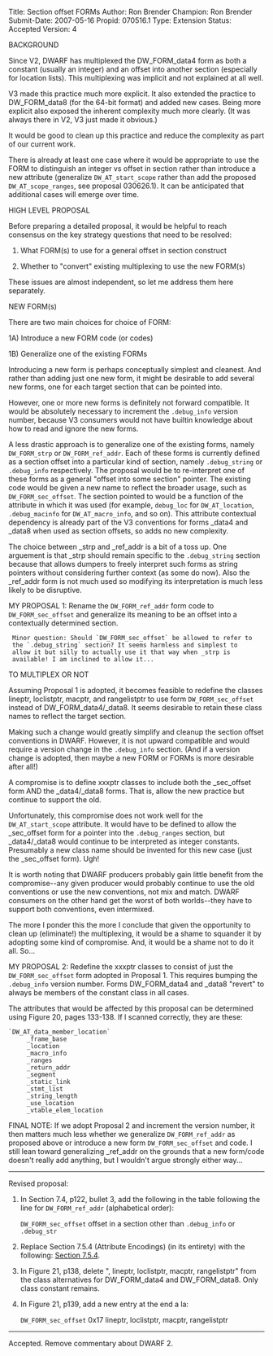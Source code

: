 Title:       Section offset FORMs
Author:      Ron Brender
Champion:    Ron Brender
Submit-Date: 2007-05-16
Propid:      070516.1
Type:        Extension
Status:      Accepted
Version:     4

BACKGROUND

Since V2, DWARF has multiplexed the DW_FORM_data4 form as both a
constant (usually an integer) and an offset into another section
(especially for location lists). This multiplexing was implicit and
not explained at all well.

V3 made this practice much more explicit. It also extended the
practice to DW_FORM_data8 (for the 64-bit format) and added new
cases. Being more explicit also exposed the inherent complexity much
more clearly. (It was always there in V2, V3 just made it obvious.)

It would be good to clean up this practice and reduce the complexity
as part of our current work.

There is already at least one case where it would be appropriate to
use the FORM to distinguish an integer vs offset in section rather
than introduce a new attribute (generalize `DW_AT_start_scope` rather
than add the proposed `DW_AT_scope_ranges`, see proposal 030626.1).
It can be anticipated that additional cases will emerge over time.


HIGH LEVEL PROPOSAL

Before preparing a detailed proposal, it would be helpful to reach
consensus on the key strategy questions that need to be resolved:

1) What FORM(s) to use for a general offset in section construct

2) Whether to "convert" existing multiplexing to use the new FORM(s)

These issues are almost independent, so let me address them here
separately.


NEW FORM(s)

There are two main choices for choice of FORM:

  1A) Introduce a new FORM code (or codes)

  1B) Generalize one of the existing FORMs

Introducing a new form is perhaps conceptually simplest and cleanest.
And rather than adding just one new form, it might be desirable to
add several new forms, one for each target section that can be pointed
into.

However, one or more new forms is definitely not forward compatible.
It would be absolutely necessary to increment the `.debug_info` version
number, because V3 consumers would not have builtin knowledge about
how to read and ignore the new forms.

A less drastic approach is to generalize one of the existing forms,
namely `DW_FORM_strp` or `DW_FORM_ref_addr`. Each of these forms is
currently defined as a section offset into a particular kind of section,
namely `.debug_string` or `.debug_info` respectively. The proposal would
be to re-interpret one of these forms as a general "offset into some
section" pointer. The existing code would be given a new name to reflect
the broader usage, such as `DW_FORM_sec_offset`. The section pointed to
would be a function of the attribute in which it was used (for example,
`debug_loc` for `DW_AT_location`, `.debug_macinfo` for `DW_AT_macro_info`,
and so on). This attribute contextual dependency is already part of
the V3 conventions for forms _data4 and _data8 when used as section
offsets, so adds no new complexity.

The choice between _strp and _ref_addr is a bit of a toss up. One
arguement is that _strp should remain specific to the `.debug_string`
section because that allows dumpers to freely interpret such forms as
string pointers without considering further context (as some do now).
Also the _ref_addr form is not much used so modifying its interpretation
is much less likely to be disruptive.

MY PROPOSAL 1: Rename the `DW_FORM_ref_addr` form code to
`DW_FORM_sec_offset` and generalize its meaning to be an offset into a
contextually determined section.

     Minor question: Should `DW_FORM_sec_offset` be allowed to refer to
     the `.debug_string` section? It seems harmless and simplest to
     allow it but silly to actually use it that way when _strp is
     available! I am inclined to allow it...


TO MULTIPLEX OR NOT

Assuming Proposal 1 is adopted, it becomes feasible to redefine the
classes lineptr, loclistptr, macptr, and rangelistptr to use form
`DW_FORM_sec_offset` instead of DW_FORM_data4/_data8. It seems desirable
to retain these class names to reflect the target section.

Making such a change would greatly simplify and cleanup the section
offset conventions in DWARF. However, it is not upward compatible
and would require a version change in the `.debug_info` section. (And
if a version change is adopted, then maybe a new FORM or FORMs is
more desirable after all!)

A compromise is to define xxxptr classes to include both the _sec_offset
form AND the _data4/_data8 forms. That is, allow the new practice but
continue to support the old.

Unfortunately, this compromise does not work well for the `DW_AT_start_scope`
attribute. It would have to be defined to allow the _sec_offset form
for a pointer into the `.debug_ranges` section, but _data4/_data8 would
continue to be interpreted as integer constants. Presumably a new
class name should be invented for this new case (just the _sec_offset
form). Ugh!

It is worth noting that DWARF producers probably gain little benefit
from the compromise--any given producer would probably continue to
use the old conventions or use the new conventions, not mix and match.
DWARF consumers on the other hand get the worst of both worlds--they
have to support both conventions, even intermixed.

The more I ponder this the more I conclude that given the opportunity
to clean up (eliminate!) the multiplexing, it would be a shame to
squander it by adopting some kind of compromise. And, it would be a
shame not to do it all. So...

MY PROPOSAL 2: Redefine the xxxptr classes to consist of just the
`DW_FORM_sec_offset` form adopted in Proposal 1. This requires bumping
the `.debug_info` version number. Forms DW_FORM_data4 and _data8
"revert" to always be members of the constant class in all cases.

The attributes that would be affected by this proposal can be determined
using Figure 20, pages 133-138. If I scanned correctly, they are these:

    `DW_AT_data_member_location`
         _frame_base
         _location
         _macro_info
         _ranges
         _return_addr
         _segment
         _static_link
         _stmt_list
         _string_length
         _use_location
         _vtable_elem_location


FINAL NOTE: If we adopt Proposal 2 and increment the version number,
it then matters much less whether we generalize `DW_FORM_ref_addr` as
proposed above or introduce a new form `DW_FORM_sec_offset` and code.
I still lean toward generalizing _ref_addr on the grounds that a new
form/code doesn't really add anything, but I wouldn't argue strongly
either way...

-----------------------------------

Revised proposal:

1) In Section 7.4, p122, bullet 3, add the following in the table
following the line for `DW_FORM_ref_addr` (alphabetical order):

    `DW_FORM_sec_offset`  offset in a section other than `.debug_info`
                        or `.debug_str`

2) Replace Section 7.5.4 (Attribute Encodings) (in its entirety) 
with the following:  <a href="http://dwarfstd.org/doc/070516-1.pdf">Section 7.5.4</a>.

3) In Figure 21, p138, delete ", lineptr, loclistptr, macptr, rangelistptr" 
   from the class alternatives for DW_FORM_data4 and DW_FORM_data8. Only 
   class constant remains.

4) In Figure 21, p139, add a new entry at the end a la:

   `DW_FORM_sec_offset`  0x17    lineptr, loclistptr, macptr,
                               rangelistptr


-----------------------------------

Accepted.  Remove commentary about DWARF 2. 
